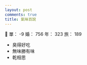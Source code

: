 ```yaml
---
layout: post
comments: true
title: 氣味百說
---
```


:older_woman: 單： -9 婚： 756 年： 323 旅： 189

- 臭得好吃
- 無味勝有味
- 乾相思

